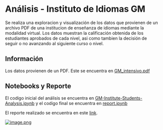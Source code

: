 # Análisis - Instituto de Idiomas GM

Se realiza una exploracion y visualización de los datos que provienen de un archivo PDF de una institucion de enseñanza de idiomas mediante la modalidad virtual. Los datos muestran la calificación obtenida de los estudiantes aprobados de cada nivel, asi como tambien la decisión de seguir o no avanzando al siguiente curso o nivel.

## Información

Los datos provienen de un PDF. Este se encuentra en [GM_intensivo.pdf](./GM_LISTA_MAYO_INTENSIVO.pdf)

## Notebooks y Reporte

El codigo inicial del análisis se encuentra en [GM-Institute-Students-Analysis.ipynb](./GM-Institute-Students-Analysis.ipynb) y el codigo final se encuentra en [report.ipynb](./report.ipynb)

El reporte realizado se encuentra en este [link](https://freddxvill.github.io/Institute-Student-analysis-/report.html).

[![image.png](https://i.postimg.cc/RZdRQTmz/image.png)](https://postimg.cc/fV3mMmkH)